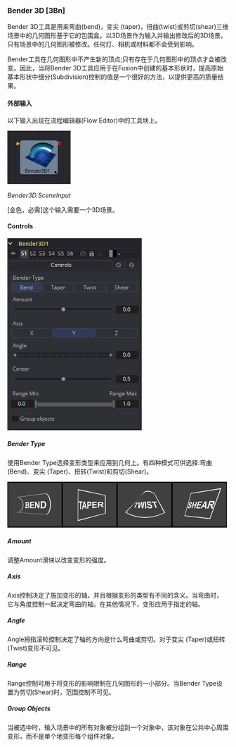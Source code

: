 ### Bender 3D [3Bn]

Bender 3D工具是用来弯曲(bend)，变尖 (taper)，扭曲(twist)或剪切(shear)三维场景中的几何图形基于它的包围盒。以3D场景作为输入并输出修改后的3D场景。只有场景中的几何图形被修改。任何灯、相机或材料都不会受到影响。

Bender工具在几何图形中不产生新的顶点;只有存在于几何图形中的顶点才会被改变。因此，当将Bender 3D工具应用于在Fusion中创建的基本形状时，提高原始基本形状中细分(Subdivision)控制的值是一个很好的方法，以提供更高的质量结果。

#### 外部输入

以下输入出现在流程编辑器(Flow Editor)中的工具块上。

 ![3Bn_tile](images\3Bn_tile.jpg)

*Bender3D.SceneInput*

[金色，必需]这个输入需要一个3D场景。

#### Controls

![3Bn_Controls](images\3Bn_Controls.png)

##### Bender Type

使用Bender Type选择变形类型来应用到几何上。有四种模式可供选择:弯曲(Bend)、变尖 (Taper)、扭转(Twist)和剪切(Shear)。

![3Bn_BenderType](images\3Bn_BenderType.png)

##### Amount

调整Amount滑块以改变变形的强度。

##### Axis

Axis控制决定了施加变形的轴，并且根据变形的类型有不同的含义。当弯曲时，它与角度控制一起决定弯曲的轴。在其他情况下，变形应用于指定的轴。

##### Angle

Angle拇指滚轮控制决定了轴的方向是什么弯曲或剪切。对于变尖 (Taper)或扭转(Twist)变形不可见。

##### Range

Range控制可用于将变形的影响限制在几何图形的一小部分。当Bender Type设置为剪切(Shear)时，范围控制不可见。

##### Group Objects

当被选中时，输入场景中的所有对象被分组到一个对象中，该对象在公共中心周围变形，而不是单个地变形每个组件对象。